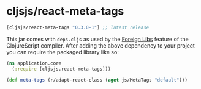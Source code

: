 # cljsjs/react-meta-tags

[](dependency)
```clojure
[cljsjs/react-meta-tags "0.3.0-1"] ;; latest release
```
[](/dependency)

This jar comes with `deps.cljs` as used by the [Foreign Libs][flibs] feature
of the ClojureScript compiler. After adding the above dependency to your project
you can require the packaged library like so:

```clojure
(ns application.core
  (:require [cljsjs.react-meta-tags]))

(def meta-tags (r/adapt-react-class (aget js/MetaTags "default")))
```

[flibs]: https://clojurescript.org/reference/packaging-foreign-deps
